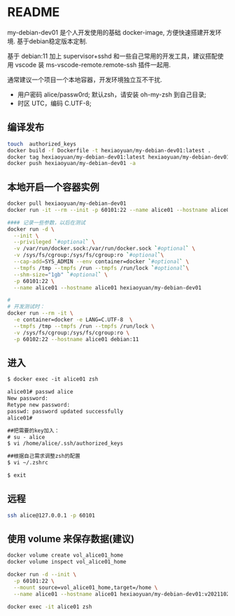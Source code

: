 # README

my-debian-dev01 是个人开发使用的基础 docker-image, 方便快速搭建开发环境. 基于debian稳定版本定制.

基于 debian:11 加上 supervisor+sshd 和一些自己常用的开发工具，建议搭配使用 vscode 装 ms-vscode-remote.remote-ssh 插件一起用.

通常建议一个项目一个本地容器，开发环境独立互不干扰.

+ 用户密码 alice/passw0rd; 默认zsh，请安装 oh-my-zsh 到自己目录;
+ 时区 UTC，编码 C.UTF-8;

## 编译发布

```sh
touch  authorized_keys
docker build -f Dockerfile -t hexiaoyuan/my-debian-dev01:latest .
docker tag hexiaoyuan/my-debian-dev01:latest hexiaoyuan/my-debian-dev01:v20211020
docker push hexiaoyuan/my-debian-dev01 -a
```

## 本地开启一个容器实例

```sh
docker pull hexiaoyuan/my-debian-dev01
docker run -it --rm --init -p 60101:22 --name alice01 --hostname alice01 hexiaoyuan/my-debian-dev01

#### 记录一些参数，以后在测试
docker run -d \
  --init \
  --privileged `#optional` \
  -v /var/run/docker.sock:/var/run/docker.sock `#optional` \
  -v /sys/fs/cgroup:/sys/fs/cgroup:ro `#optional`\
  --cap-add=SYS_ADMIN --env container=docker `#optional` \
  --tmpfs /tmp --tmpfs /run --tmpfs /run/lock `#optional`\
  --shm-size="1gb" `#optional` \
  -p 60101:22 \
  --name alice01 --hostname alice01 hexiaoyuan/my-debian-dev01

#
# 开发测试时：
docker run --rm -it \
  -e container=docker -e LANG=C.UTF-8  \
  --tmpfs /tmp --tmpfs /run --tmpfs /run/lock \
  -v /sys/fs/cgroup:/sys/fs/cgroup:ro \
  -p 60102:22 --hostname alice01 debian:11

```

## 进入

```txt
$ docker exec -it alice01 zsh

alice01# passwd alice
New password:
Retype new password:
passwd: password updated successfully
alice01#

##把需要的key加入：
# su - alice
$ vi /home/alice/.ssh/authorized_keys

##根据自己需求调整zsh的配置
$ vi ~/.zshrc

$ exit

```

## 远程

```sh
ssh alice@127.0.0.1 -p 60101
```

## 使用 volume 来保存数据(建议)

```sh
docker volume create vol_alice01_home
docker volume inspect vol_alice01_home

docker run -d --init \
  -p 60101:22 \
  --mount source=vol_alice01_home,target=/home \
  --name alice01 --hostname alice01 hexiaoyuan/my-debian-dev01:v20211020

docker exec -it alice01 zsh

```
